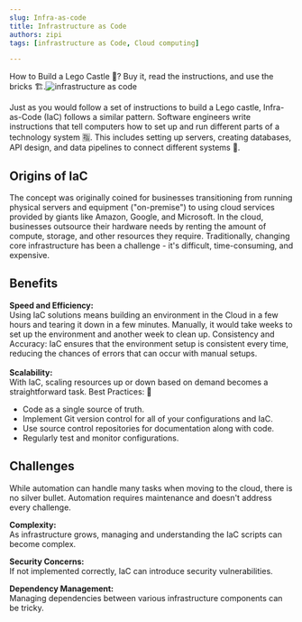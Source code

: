 ```yaml
---
slug: Infra-as-code
title: Infrastructure as Code 
authors: zipi
tags: [infrastructure as Code, Cloud computing]

---
```


How to Build a Lego Castle 🏰?
Buy it, read the instructions, and use the bricks 🏗.![infrastructure as code](/img/Iac.png)
<!--truncate-->

Just as you would follow a set of instructions to build a Lego castle, Infra-as-Code (IaC) follows a similar pattern. Software engineers write instructions that tell computers how to set up and run different parts of a technology system 🈯. This includes setting up servers, creating databases, API design, and data pipelines to connect different systems 🔁.

## Origins of IaC

The concept was originally coined for businesses transitioning from running physical servers and equipment ("on-premise") to using cloud services provided by giants like Amazon, Google, and Microsoft. In the cloud, businesses outsource their hardware needs by renting the amount of compute, storage, and other resources they require. Traditionally, changing core infrastructure has been a challenge - it's difficult, time-consuming, and expensive.

## Benefits

**Speed and Efficiency:**<br /> Using IaC solutions means building an environment in the Cloud in a few hours and tearing it down in a few minutes. Manually, it would take weeks to set up the environment and another week to clean up.
Consistency and Accuracy: IaC ensures that the environment setup is consistent every time, reducing the chances of errors that can occur with manual setups. <br /><br />**Scalability:**<br /> With IaC, scaling resources up or down based on demand becomes a straightforward task.
Best Practices: 💯

- Code as a single source of truth.
- Implement Git version control for all of your configurations and IaC.
- Use source control repositories for documentation along with code.
- Regularly test and monitor configurations.

## Challenges

While automation can handle many tasks when moving to the cloud, there is no silver bullet. Automation requires maintenance and doesn't address every challenge.

**Complexity:**<br />As infrastructure grows, managing and understanding the IaC scripts can become complex.

**Security Concerns:**<br />If not implemented correctly, IaC can introduce security vulnerabilities.

**Dependency Management:**<br />Managing dependencies between various infrastructure components can be tricky.

